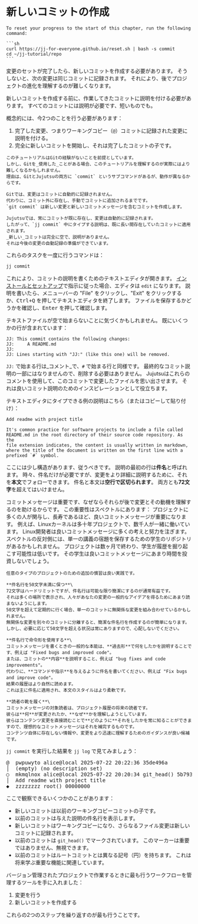 # 新しいコミットの作成

````admonish reset title="Reset your progress" collapsible=true
To reset your progress to the start of this chapter, run the following command:

```sh
curl https://jj-for-everyone.github.io/reset.sh | bash -s commit
cd ~/jj-tutorial/repo
```
````

変更のセットが完了したら、新しいコミットを作成する必要があります。
そうしないと、次の変更は同じコミットに記録されます。
それにより、後でプロジェクトの進化を理解するのが難しくなります。

新しいコミットを作成する前に、作業してきたコミットに説明を付ける必要があります。
すべてのコミットには説明が必要です、短いものでも。

概念的には、今2つのことを行う必要があります：
1. 完了した変更、つまりワーキングコピー（`@`）コミットに記録された変更に説明を付ける。
1. 完全に新しいコミットを開始し、それは完了したコミットの子です。

```admonish title="Gitを知っている場合の混乱の源" collapsible=true
このチュートリアルはGitの経験がないことを前提としています。
しかし、Gitを_使用した_ことがある場合、このチュートリアルを理解するのが実際にはより難しくなるかもしれません。
理由は、GitとJujutsuの両方に `commit` というサブコマンドがあるが、動作が異なるからです。

Gitでは、変更はコミットに自動的に記録されません。
代わりに、コミット外に存在し、手動でコミットに追加されるまでです。
`git commit` は新しい変更と新しいコミットメッセージを含むコミットを作成します。

Jujutsuでは、常にコミットが既に存在し、変更は自動的に記録されます。
したがって、`jj commit` 中にタイプする説明は、既に長い間存在していたコミットに適用されます。
_新しい_コミットは完全に空で、説明がありません。
それは今後の変更の自動記録の準備ができています。
```

これらのタスクを一度に行うコマンドは：

```sh
jj commit
```

これにより、コミットの説明を書くためのテキストエディタが開きます。
[インストールとセットアップ](./install.md#installing-a-simple-text-editor)で指示に従った場合、エディタは `edit` になります。
説明を書いたら、メニューバーの "File" をクリックし、"Exit" をクリックするか、<kbd>Ctrl+Q</kbd> を押してテキストエディタを終了します。
ファイルを保存するかどうかを確認し、<kbd>Enter</kbd> を押して確認します。

テキストファイルが空で始まらないことに気づくかもしれません。
既にいくつかの行が含まれています：

```
JJ: This commit contains the following changes:
JJ:     A README.md
JJ:
JJ: Lines starting with "JJ:" (like this one) will be removed.
```

`JJ:` で始まる行は_コメント_で、`#` で始まる行と同様です。
最終的なコミット説明の一部にはなりませんので、削除する必要はありません。
Jujutsuはこれらのコメントを使用して、このコミットで変更したファイルを思い出させます。
それは良いコミット説明のためのインスピレーションとして役立ちます。

テキストエディタにタイプできる例の説明はこちら（またはコピーして貼り付け）：

```
Add readme with project title

It's common practice for software projects to include a file called
README.md in the root directory of their source code repository. As the
file extension indicates, the content is usually written in markdown,
where the title of the document is written on the first line with a
prefixed `#` symbol.
```


ここには少し構造があります、従うべきです。
説明の最初の行は**件名**と呼ばれます。
時々、件名だけが必要ですが、変更をより詳細に説明するために、それを**本文**でフォローできます。
件名と本文は**空行で区切られます**。
両方とも**72文字**を超えてはいけません。

コミットメッセージは重要です、なぜならそれらが後で変更とその動機を理解するのを助けるからです。
この重要性はスペクトルにあります：
プロジェクトに多くの人が関与し、長寿であるほど、良いコミットメッセージが重要になります。
例えば、Linuxカーネルは多十年プロジェクトで、数千人が一緒に働いています。
Linux開発者は良いコミットメッセージに多くの考えと努力を注ぎます。
スペクトルの反対側には、単一の講義の宿題を保存するための学生のリポジトリがあるかもしれません。
プロジェクトは数ヶ月で終わり、学生が履歴を掘り起こす可能性は低いです。
その学生は良いコミットメッセージにあまり時間を投資しないでしょう。

```admonish info title="良いコミットメッセージの追加のヒント" collapsible=true
任意のタイプのプロジェクトのための追加の慣習は良い実践です。

**件名行を50文字未満に保つ**\
72文字はハードリミットですが、件名行は可能な限り簡潔にするのが通常有益です。
それは多くの場所で表示され、人々があなたの変更の一般的なアイデアを得るためにあまり読まないようにします。
50文字を超えて定期的に行く場合、単一のコミットに無関係な変更を組み合わせているかもしれません。
無関係な変更を別々のコミットに分離すると、簡潔な件名行を作成するのが簡単になります。
しかし、必要に応じて50文字を超える状況は常にありますので、心配しないでください。

**件名行で命令形を使用する**\
コミットメッセージを書くときの一般的な本能は、**過去形**で何をしたかを説明することです、例えば "Fixed bugs and improved code"。
または、コミットの**内容**を説明すること、例えば "bug fixes and code improvements"。
代わりに、**コマンドや指示**を与えるように件名を書いてください、例えば "Fix bugs and improve code"。
結果の履歴はより自然に読めます。
これは主に件名に適用され、本文のスタイルはより柔軟です。

**読者の靴を履く**\
コミットメッセージの対象読者は、プロジェクト履歴の将来の読者です。
彼らは**何**が変更されたか、**なぜ**かを理解しようとしています。
彼らはコンテンツ変更を直接読むことで**どのように**それをしたかを常に知ることができますので、理想的なコミットメッセージはそれを補完するものです。
コンテンツ自体に存在しない情報や、変更をより迅速に理解するためのガイダンスが良い候補です。
```

`jj commit` を実行した結果を `jj log` で見てみましょう：

<!-- generated by aha script -->
<pre class="aha">
<span class="bold "></span><span class="bold green ">@</span>  <span class="bold "></span><span class="bold highlighted purple ">p</span><span class="highlighted dimgray ">wpuwyto</span><span class="bold "> </span><span class="bold yellow ">alice@local</span><span class="bold "> </span><span class="bold highlighted cyan ">2025-07-22 20:22:36</span><span class="bold "> </span><span class="bold highlighted blue ">3</span><span class="highlighted dimgray ">5de496a</span><span class="bold "></span>
│  <span class="bold "></span><span class="bold highlighted green ">(empty)</span><span class="bold "> </span><span class="bold highlighted green ">(no description set)</span><span class="bold "></span>
○  <span class="bold "></span><span class="bold purple ">m</span><span class="highlighted dimgray ">kmqlnox</span> <span class="yellow ">alice@local</span> <span class="cyan ">2025-07-22 20:20:34</span> <span class="green ">git_head()</span> <span class="bold "></span><span class="bold blue ">5</span><span class="highlighted dimgray ">b79353a</span>
│  Add readme with project title
<span class="bold "></span><span class="bold highlighted cyan ">◆</span>  <span class="bold "></span><span class="bold purple ">z</span><span class="highlighted dimgray ">zzzzzzz</span> <span class="green ">root()</span> <span class="bold "></span><span class="bold blue ">0</span><span class="highlighted dimgray ">0000000</span>
</pre>

ここで観察できるいくつかのことがあります：
- 新しいコミットは以前のワーキングコピーコミットの子です。
- 以前のコミットは与えた説明の件名行を表示します。
- 新しいコミットはワーキングコピーになり、さらなるファイル変更は新しいコミットに記録されます。
- 以前のコミットは `git_head()` でマークされています。
  このマーカーは重要ではありません、無視できます。
- 以前のコミットはルートコミットとは異なる記号（円）を持ちます。
  これは将来学ぶ重要な機能に関連しています。

バージョン管理されたプロジェクトで作業するときに最も行うワークフローを管理するツールを手に入れました：
1. 変更を行う
1. 新しいコミットを作成する

これらの2つのステップを繰り返すのが最も行うことです。
